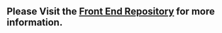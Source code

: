 ## Please Visit the [Front End Repository](https://github.com/taldr27/Torre-test) for more information.
